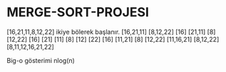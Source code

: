 # MERGE-SORT-PROJESI
[16,21,11,8,12,22] ikiye bölerek başlanır.
[16,21,11] [8,12,22]
[16] [21,11] [8] [12,22]
[16] [21] [11] [8] [12] [22]
[16] [11,21] [8] [12,22]
[11,16,21] [8,12,22]
[8,11,12,16,21,22]

Big-o gösterimi
nlog(n)
